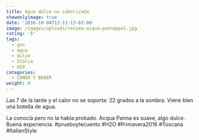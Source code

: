 ```yaml
---
title: Agua dulce no saborizada
showonlyimage: true
date: '2016-10-04T13:11:13-03:00'
image: /images/uploads/review-acqua-pannappal.jpg
rating: '5'
tags:
  - gas
  - agua
  - dulce
  - Italia
  - H2O
categories:
  - COMER Y BEBER
weight: 0
---
```

Las 7 de la tarde y el calor no se soporta: 22 grados a la sombra. Viene bien una botella de agua. 

<!--more-->

La conocía pero no la había probado. Acqua Panna es suave, algo dulce. Buena experiencia. #prueboytecuento #H2O #Primavera2016 #Toscana #ItalianStyle
